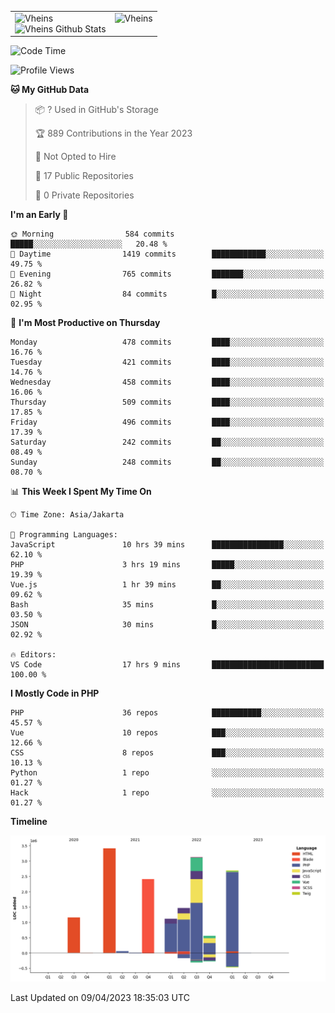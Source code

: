 <table>
  <tr>
    <td valign="top">
      <img src="https://github-readme-streak-stats.herokuapp.com/?user=Vheins&" alt="Vheins" /><br/>
      <img src="https://github-readme-stats.vercel.app/api?username=vheins&count_private=true&show_icons=true" alt="Vheins Github Stats">
    </td>
    <td valign="top">
      <img src="https://github-readme-stats.vercel.app/api/top-langs/?username=Vheins&count_private=true" alt="Vheins" /><br/>
    </td>
  </tr>
</table>

<!--START_SECTION:waka-->
![Code Time](http://img.shields.io/badge/Code%20Time-129%20hrs%2013%20mins-blue)

![Profile Views](http://img.shields.io/badge/Profile%20Views-0-blue)

**🐱 My GitHub Data** 

> 📦 ? Used in GitHub's Storage 
 > 
> 🏆 889 Contributions in the Year 2023
 > 
> 🚫 Not Opted to Hire
 > 
> 📜 17 Public Repositories 
 > 
> 🔑 0 Private Repositories 
 > 
**I'm an Early 🐤** 

```text
🌞 Morning                584 commits         █████░░░░░░░░░░░░░░░░░░░░   20.48 % 
🌆 Daytime                1419 commits        ████████████░░░░░░░░░░░░░   49.75 % 
🌃 Evening                765 commits         ███████░░░░░░░░░░░░░░░░░░   26.82 % 
🌙 Night                  84 commits          █░░░░░░░░░░░░░░░░░░░░░░░░   02.95 % 
```
📅 **I'm Most Productive on Thursday** 

```text
Monday                   478 commits         ████░░░░░░░░░░░░░░░░░░░░░   16.76 % 
Tuesday                  421 commits         ████░░░░░░░░░░░░░░░░░░░░░   14.76 % 
Wednesday                458 commits         ████░░░░░░░░░░░░░░░░░░░░░   16.06 % 
Thursday                 509 commits         ████░░░░░░░░░░░░░░░░░░░░░   17.85 % 
Friday                   496 commits         ████░░░░░░░░░░░░░░░░░░░░░   17.39 % 
Saturday                 242 commits         ██░░░░░░░░░░░░░░░░░░░░░░░   08.49 % 
Sunday                   248 commits         ██░░░░░░░░░░░░░░░░░░░░░░░   08.70 % 
```


📊 **This Week I Spent My Time On** 

```text
🕑︎ Time Zone: Asia/Jakarta

💬 Programming Languages: 
JavaScript               10 hrs 39 mins      ████████████████░░░░░░░░░   62.10 % 
PHP                      3 hrs 19 mins       █████░░░░░░░░░░░░░░░░░░░░   19.39 % 
Vue.js                   1 hr 39 mins        ██░░░░░░░░░░░░░░░░░░░░░░░   09.62 % 
Bash                     35 mins             █░░░░░░░░░░░░░░░░░░░░░░░░   03.50 % 
JSON                     30 mins             █░░░░░░░░░░░░░░░░░░░░░░░░   02.92 % 

🔥 Editors: 
VS Code                  17 hrs 9 mins       █████████████████████████   100.00 % 
```

**I Mostly Code in PHP** 

```text
PHP                      36 repos            ███████████░░░░░░░░░░░░░░   45.57 % 
Vue                      10 repos            ███░░░░░░░░░░░░░░░░░░░░░░   12.66 % 
CSS                      8 repos             ███░░░░░░░░░░░░░░░░░░░░░░   10.13 % 
Python                   1 repo              ░░░░░░░░░░░░░░░░░░░░░░░░░   01.27 % 
Hack                     1 repo              ░░░░░░░░░░░░░░░░░░░░░░░░░   01.27 % 
```



**Timeline**

![Lines of Code chart](https://raw.githubusercontent.com/vheins/vheins/main/assets/bar_graph.png)


 Last Updated on 09/04/2023 18:35:03 UTC
<!--END_SECTION:waka-->
